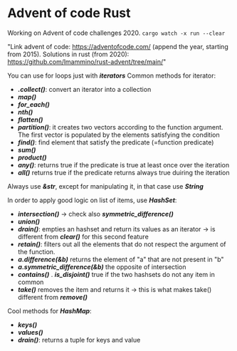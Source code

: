 # Advent of code Rust

Working on Advent of code challenges 2020.
`cargo watch -x run --clear`

"Link advent of code: https://adventofcode.com/ (append the year, starting from 2015). Solutions in rust (from 2020): https://github.com/lmammino/rust-advent/tree/main/"

You can use for loops just with ***iterators***
Common methods for iterator:
- ***.collect()***: convert an iterator into a collection
- ***map()***
- ***for_each()***
- ***nth()***
- ***flatten()***
- ***partition()***: it creates two vectors according to the function argument. The first vector is populated by the elements satisfying the condition
- ***find()***: find element that satisfy the predicate (=function predicate)
- ***sum()***
- ***product()***
- ***any()***: returns true if the predicate is true at least once over the iteration
- ***all()*** returns true if the predicate returns always true duiring the iteration

Always use ***&str***, except for manipulating it, in that case use ***String***

In order to apply good logic on list of items, use ***HashSet***:
- ***intersection()*** -> check also ***symmetric_difference()***
- ***union()***
- ***drain()***: empties an hashset and return its values as an iterator -> is different from ***clear()*** for this second feature
- ***retain()***: filters out all the elements that do not respect the argument of the function.
- ***a.difference(&b)*** returns the element of "a" that are not present in "b"
- ***a.symmetric_difference(&b)*** the opposite of intersection
- ***contains()***
. ***is_disjoint()*** true if the two hashsets do not any item in common
- ***take()*** removes the item and returns it -> this is what makes take() different from ***remove()***

Cool methods for ***HashMap***:
- ***keys()***
- ***values()***
- ***drain()***: returns a tuple for keys and value
